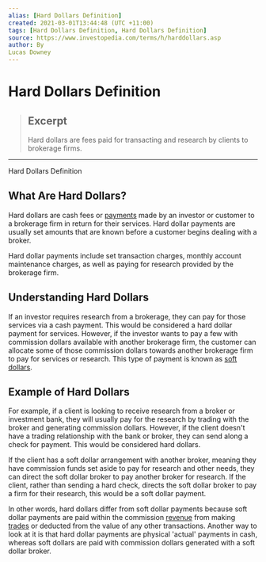 ```yaml
---
alias: [Hard Dollars Definition]
created: 2021-03-01T13:44:48 (UTC +11:00)
tags: [Hard Dollars Definition, Hard Dollars Definition]
source: https://www.investopedia.com/terms/h/harddollars.asp
author: By
Lucas Downey
---
```


# Hard Dollars Definition

> ## Excerpt
> Hard dollars are fees paid for transacting and research by clients to brokerage firms.

---

Hard Dollars Definition
## What Are Hard Dollars?

Hard dollars are cash fees or [payments](https://www.investopedia.com/terms/p/payment.asp) made by an investor or customer to a brokerage firm in return for their services. Hard dollar payments are usually set amounts that are known before a customer begins dealing with a broker.

Hard dollar payments include set transaction charges, monthly account maintenance charges, as well as paying for research provided by the brokerage firm.

## Understanding Hard Dollars

If an investor requires research from a brokerage, they can pay for those services via a cash payment. This would be considered a hard dollar payment for services. However, if the investor wants to pay a few with commission dollars available with another brokerage firm, the customer can allocate some of those commission dollars towards another brokerage firm to pay for services or research. This type of payment is known as [soft dollars](https://www.investopedia.com/terms/s/softdollars.asp).

## Example of Hard Dollars

For example, if a client is looking to receive research from a broker or investment bank, they will usually pay for the research by trading with the broker and generating commission dollars. However, if the client doesn't have a trading relationship with the bank or broker, they can send along a check for payment. This would be considered hard dollars.

If the client has a soft dollar arrangement with another broker, meaning they have commission funds set aside to pay for research and other needs, they can direct the soft dollar broker to pay another broker for research. If the client, rather than sending a hard check, directs the soft dollar broker to pay a firm for their research, this would be a soft dollar payment.

In other words, hard dollars differ from soft dollar payments because soft dollar payments are paid within the commission [revenue](https://www.investopedia.com/terms/r/revenue.asp) from making [trades](https://www.investopedia.com/terms/t/trade.asp) or deducted from the value of any other transactions. Another way to look at it is that hard dollar payments are physical 'actual' payments in cash, whereas soft dollars are paid with commission dollars generated with a soft dollar broker.
